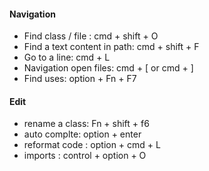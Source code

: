#### Navigation

*  Find class / file : cmd + shift + O
*  Find a text content in path: cmd + shift + F
*  Go to a line: cmd + L 
*  Navigation open files: cmd + [  or cmd + ] 
*  Find uses: option + Fn + F7


#### Edit

* rename a class: Fn + shift + f6
* auto complte: option + enter
* reformat code : option + cmd + L
* imports : control + option + O 
